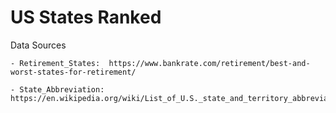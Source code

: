 # US States Ranked

Data Sources

	- Retirement_States:  https://www.bankrate.com/retirement/best-and-worst-states-for-retirement/

	- State_Abbreviation:  https://en.wikipedia.org/wiki/List_of_U.S._state_and_territory_abbreviations
